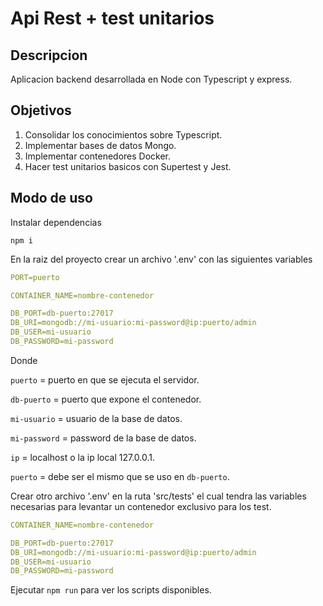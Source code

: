 # Api Rest + test unitarios

## Descripcion

Aplicacion backend desarrollada en Node con Typescript y express.

## Objetivos

1. Consolidar los conocimientos sobre Typescript.
2. Implementar bases de datos Mongo.
3. Implementar contenedores Docker.
4. Hacer test unitarios basicos con Supertest y Jest.

## Modo de uso

Instalar dependencias

`npm i`

En la raiz del proyecto crear un archivo '.env' con las siguientes variables

```yml
PORT=puerto

CONTAINER_NAME=nombre-contenedor

DB_PORT=db-puerto:27017
DB_URI=mongodb://mi-usuario:mi-password@ip:puerto/admin
DB_USER=mi-usuario
DB_PASSWORD=mi-password
```

Donde

`puerto` = puerto en que se ejecuta el servidor.

`db-puerto` = puerto que expone el contenedor.

`mi-usuario` = usuario de la base de datos.

`mi-password` = password de la base de datos.

`ip` = localhost o la ip local 127.0.0.1.

`puerto` = debe ser el mismo que se uso en `db-puerto`.

Crear otro archivo '.env' en la ruta 'src/tests' el cual tendra las variables necesarias para levantar un contenedor exclusivo para los test.

```yml
CONTAINER_NAME=nombre-contenedor

DB_PORT=db-puerto:27017
DB_URI=mongodb://mi-usuario:mi-password@ip:puerto/admin
DB_USER=mi-usuario
DB_PASSWORD=mi-password
```
Ejecutar `npm run` para ver los scripts disponibles.